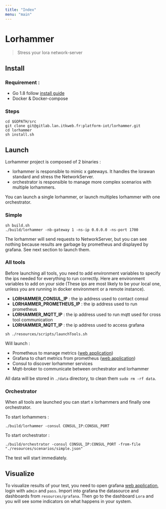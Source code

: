 ```yaml
---
title: "Index"
menu: "main"
---
```


# Lorhammer

> Stress your lora network-server

## Install

### Requirement :

* Go 1.8 follow [install guide](https://golang.org/doc/install)
* Docker & Docker-compose

### Steps

```shell
cd $GOPATH/src
git clone git@gitlab.lan.itkweb.fr:platform-iot/lorhammer.git
cd lorhammer
sh install.sh
```

## Launch

Lorhammer project is composed of 2 binaries :

* lorhammer is responsible to mimic x gateways. It handles the lorawan standard and stress the NetworkServer.
* orchestrator is responsible to manage more complex scenarios with multiple lorhammers.

You can launch a single lorhammer, or launch multiples lorhammer with one orchestrator.
   
### Simple

```shell
sh build.sh
./build/lorhammer -nb-gateway 1 -ns-ip 0.0.0.0 -ns-port 1700
```

The lorhammer will send requests to NetworkServer, but you can see nothing because results are garbage by prometheus and displayed by grafana.
See next section to launch them.

### All tools 

Before launching all tools, you need to add environment variables to specify the ips needed for everything to run correctly.
Here are environment variables to add on your side (These ips are most likely to be your local one, unless you are running in docker environment or a remote instance). 

* **LORHAMMER_CONSUL_IP** : the ip address used to contact consul
* **LORHAMMER_PROMETHEUS_IP** : the ip address used to run prometheus
* **LORHAMMER_MQTT_IP** : the ip address used to run mqtt used for cross tool communication
* **LORHAMMER_MQTT_IP** : the ip address used to access grafana

```shell
sh ./resources/scripts/launchTools.sh
```

Will launch :

* Prometheus to manage metrics ([web application](http://127.0.0.1:9090))
* Grafana to chart metrics from prometheus ([web application](http://127.0.0.1:3000))
* Consul to discover lorhammer services
* Mqtt-broker to communicate between orchestrator and lorhammer

All data will be stored in `./data` directory, to clean them `sudo rm -rf data`.

### Orchestrator

When all tools are launched you can start x lorhammers and finally one orchestrator. 

To start lorhammers :

```shell
./build/lorhammer -consul CONSUL_IP:CONSUL_PORT
```

To start orchestrator :

```shell
./build/orchestrator -consul CONSUL_IP:CONSUL_PORT -from-file "./resources/scenarios/simple.json"
```

The test will start immediately.

## Visualize

To visualize results of your test, you need to open grafana [web application](http://127.0.0.1:3000), login with `admin` and `pass`.
Import into grafana the datasource and dashboards from `resources/grafana`.
Then go to the dashboard `Lora` and you will see some indicators on what happens in your system.
